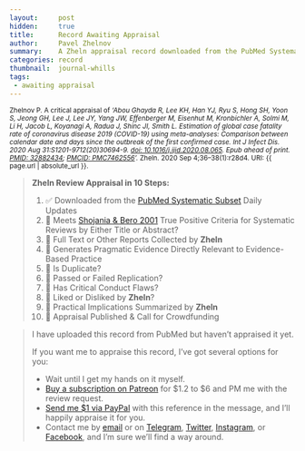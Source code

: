 ```yaml
---
layout:     post
hidden:     true
title:      Record Awaiting Appraisal
author:     Pavel Zhelnov
summary:    A Zheln appraisal record downloaded from the PubMed Systematic Subset daily updates.
categories: record
thumbnail:  journal-whills
tags:
 - awaiting appraisal
---
```


<small>Zhelnov P. A critical appraisal of _‘Abou Ghayda R, Lee KH, Han YJ, Ryu S, Hong SH, Yoon S, Jeong GH, Lee J, Lee JY, Yang JW, Effenberger M, Eisenhut M, Kronbichler A, Solmi M, Li H, Jacob L, Koyanagi A, Radua J, Shinc JI, Smith L. Estimation of global case fatality rate of coronavirus disease 2019 (COVID-19) using meta-analyses: Comparison between calendar date and days since the outbreak of the first confirmed case. Int J Infect Dis. 2020 Aug 31:S1201-9712(20)30694-9. [doi: 10.1016/j.ijid.2020.08.065](https://doi.org/10.1016/j.ijid.2020.08.065). Epub ahead of print. [PMID: 32882434](https://pubmed.gov/32882434); [PMCID: PMC7462556](https://ncbi.nlm.nih.gov/pmc/PMC7462556)’._ Zheln. 2020 Sep 4;36–38(1):r28d4. URI: {{ page.url | absolute_url }}.</small>

> **Zheln Review Appraisal in 10 Steps:**
>
> 1. ✅ Downloaded from the [PubMed Systematic Subset](https://p1m.org/ssb) Daily Updates
> 2. 🔄 Meets [Shojania & Bero 2001](https://www.researchgate.net/publication/11820967_Taking_Advantage_of_the_Explosion_of_Systematic_Reviews_An_Efficient_MEDLINE_Search_Strategy) True Positive Criteria for Systematic Reviews by Either Title or Abstract?
> 3. 🔄 Full Text or Other Reports Collected by **Zheln**
> 4. 🔄 Generates Pragmatic Evidence Directly Relevant to Evidence-Based Practice
> 5. 🔄 Is Duplicate?
> 6. 🔄 Passed or Failed Replication?
> 7. 🔄 Has Critical Conduct Flaws?
> 8. 🔄 Liked or Disliked by **Zheln**?
> 9. 🔄 Practical Implications Summarized by **Zheln**
> 10. 🔄 Appraisal Published & Call for Crowdfunding

> I have uploaded this record from PubMed but haven’t appraised it yet.
>
> If you want me to appraise this record, I’ve got several options for you:
> * Wait until I get my hands on it myself.
> * [Buy a subscription on Patreon](https://patreon.com/zheln) for $1.2 to $6 and PM me with the review request.
> * [Send me $1 via PayPal](https://paypal.me/pjelnov) with this reference in the message, and I’ll happily appraise it for you.
> * Contact me by [email](mailto:pavel@zheln.com) or on [Telegram](https://t.me/drzhelnov), [Twitter](https://twitter.com/drzhelnov), [Instagram](https://instagram.com/igzheln), or [Facebook](https://facebook.com/drzhelnov), and I’m sure we’ll find a way around.
